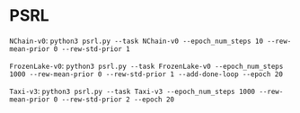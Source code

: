 # PSRL

`NChain-v0`: `python3 psrl.py --task NChain-v0 --epoch_num_steps 10 --rew-mean-prior 0 --rew-std-prior 1`

`FrozenLake-v0`:
`python3 psrl.py --task FrozenLake-v0 --epoch_num_steps 1000 --rew-mean-prior 0 --rew-std-prior 1 --add-done-loop --epoch 20`

`Taxi-v3`: `python3 psrl.py --task Taxi-v3 --epoch_num_steps 1000 --rew-mean-prior 0 --rew-std-prior 2 --epoch 20`
